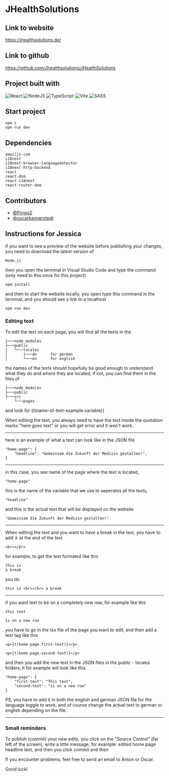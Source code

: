 # JHealthSolutions

## Link to website 

https://jhealthsolutions.de/

## Link to github

https://github.com/Jhealthsolutions/JHealthSolutions

## Project built with

![React](https://img.shields.io/badge/react-%2320232a.svg?style=for-the-badge&logo=react&logoColor=%2361DAFB)
![NodeJS](https://img.shields.io/badge/node.js-6DA55F?style=for-the-badge&logo=node.js&logoColor=white)
![TypeScript](https://img.shields.io/badge/typescript-%23007ACC.svg?style=for-the-badge&logo=typescript&logoColor=white)
![Vite](https://img.shields.io/badge/vite-%23646CFF.svg?style=for-the-badge&logo=vite&logoColor=white)
![SASS](https://img.shields.io/badge/SASS-hotpink.svg?style=for-the-badge&logo=SASS&logoColor=white)

## Start project

```
npm i
npm run dev
```

## Dependencies 

```
emailjs-com
i18next
i18next-browser-languagedetector
i18next-http-backend
react
react-dom
react-i18next
react-router-dom
```
## Contributors
- [@Pingis2](https://github.com/Pingis2)
- [@oscarkannerstedt](https://github.com/oscarkannerstedt)

## Instructions for Jessica

if you want to see a preview of the website before publishing your changes, you need to download the latest version of

```
Node.js
```

then you open the terminal in Visual Studio Code and type the command (only need to this once for this project) 

```
npm install
```

and then to start the website locally, you open type this command in the terminal, and you should see a link to a localhost

```
npm run dev
```

### Editing text

To edit the text on each page, you will find all the texts in the 

```
├───node_modules
├───public
│   └───locales
│       ├───de      for german
│       └───en      for english
```

the names of the texts should hopefully be good enough to understand what they do and where they are located, if not, you can find them in the files of

```
├───node_modules
├───public
├───src
    └───pages
```

and look for {t(name-of-text-example.variable)}

When editing the text, you always need to have the text inside the quotation marks "here goes text" or you will get error and it won't work.

---
here is an example of what a text can look like in the JSON file
```
"home-page": {
    "headline": "Gemeinsam die Zukunft der Medizin gestalten!",
}
```
---

in this case, you see name of the page where the text is located,

```
"home-page"
```

this is the name of the variable that we use to seperates all the texts,
```
"headline"
``` 
and this is the actual text that will be displayed on the website
```
"Gemeinsam die Zukunft der Medizin gestalten!" 
```
---

When editing the text and you want to have a break in the text, you have to add &#8595; at the end of the text
```
<br></br>
```

for example, to get the text formated like this 
```
this is
a break
```

you do 
```
this is <br></br> a break
```

---

if you want text to be on a completely new row, for example like this

```
this text

is on a new row
```

you have to go in the tsx file of the page you want to edit, and then add a text tag like this

```
<p>{t(home-page.first-text)}</p>

<p>{t(home-page.second-text)}</p>
```

and then you add the new text in the JSON files in the public - locales folders, it for example will look like this.

```
"home-page": {
    "first-text": "This text",
    "second-text": "is on a new row"
}
```
PS, you have to add it in both the english and german JSON file for the language toggle to work, and of course change the actual text to german or english depending on the file.

---

### Small reminders

To publish (commit) your new edits, you click on the "Source Control" (far left of the screen), write a little message, for example: edited home page headline text, and then you click commit and then 

If you encounter problems, feel free to send an email to Anton or Oscar.

Good luck!

